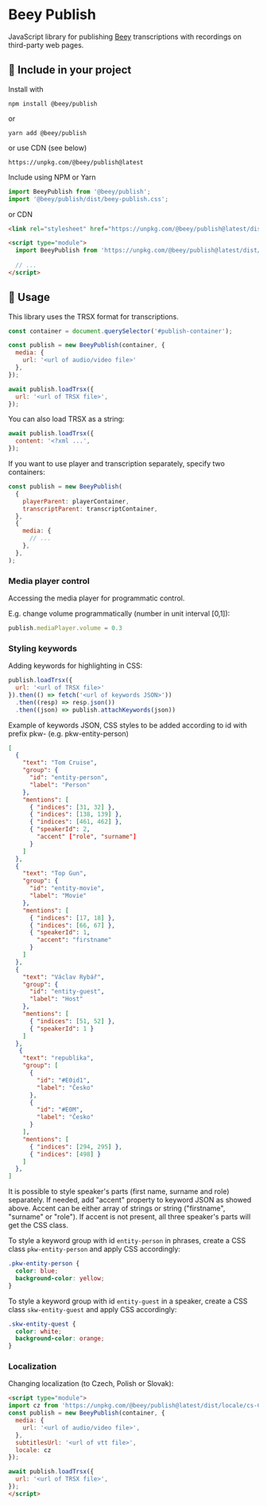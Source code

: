 # Beey Publish

JavaScript library for publishing [Beey](https://www.beey.io/en/) transcriptions with recordings on third-party web pages.

## 🔌 Include in your project 

Install with

```
npm install @beey/publish
```

or 

```
yarn add @beey/publish
```

or use CDN (see below)

```
https://unpkg.com/@beey/publish@latest
```

Include using NPM or Yarn

```js
import BeeyPublish from '@beey/publish';
import '@beey/publish/dist/beey-publish.css';
```

or CDN

```html
<link rel="stylesheet" href="https://unpkg.com/@beey/publish@latest/dist/beey-publish.min.css" />

<script type="module">
  import BeeyPublish from 'https://unpkg.com/@beey/publish@latest/dist/beey-publish.min.js';
  
  // ...
</script>
```

## 🔨 Usage

This library uses the TRSX format for transcriptions.

```js
const container = document.querySelector('#publish-container');

const publish = new BeeyPublish(container, {
  media: {
    url: '<url of audio/video file>'
  },
});

await publish.loadTrsx({
  url: '<url of TRSX file>',
});
```

You can also load TRSX as a string:

```js
await publish.loadTrsx({
  content: '<?xml ...',
});
```

If you want to use player and transcription separately, specify two containers:

```js
const publish = new BeeyPublish(
  {
    playerParent: playerContainer,
    transcriptParent: transcriptContainer,
  }, 
  {
    media: {
      // ...
    },
  },
);
```
### Media player control
Accessing the media player for programmatic control.

E.g. change volume programmatically (number in unit interval [0,1]):

```js
publish.mediaPlayer.volume = 0.3
```
### Styling keywords

Adding keywords for highlighting in CSS:

```js
publish.loadTrsx({
  url: '<url of TRSX file>'
}).then(() => fetch('<url of keywords JSON>'))
  .then((resp) => resp.json())
  .then((json) => publish.attachKeywords(json))
```

Example of keywords JSON, CSS styles to be added according to id with prefix pkw- (e.g. pkw-entity-person)

```json
[
  {
    "text": "Tom Cruise",
    "group": {
      "id": "entity-person",
      "label": "Person"
    },
    "mentions": [
      { "indices": [31, 32] },
      { "indices": [138, 139] },
      { "indices": [461, 462] },
      { "speakerId": 2,
        "accent" ["role", "surname"]
      }
    ]
  },
  {
    "text": "Top Gun",
    "group": {
      "id": "entity-movie",
      "label": "Movie"
    },
    "mentions": [
      { "indices": [17, 18] },
      { "indices": [66, 67] },
      { "speakerId": 1,
        "accent": "firstname"
      }
    ]
  },
  {
    "text": "Václav Rybář",
    "group": {
      "id": "entity-guest",
      "label": "Host"
    },
    "mentions": [
      { "indices": [51, 52] },
      { "speakerId": 1 }
    ]
  },
   {
    "text": "republika",
    "group": [
      {
        "id": "#E0id1",
        "label": "Česko"
      },
      {
        "id": "#E0M",
        "label": "Česko"
      }
    ],
    "mentions": [
      { "indices": [294, 295] },
      { "indices": [498] }
    ]
  },
]
```
It is possible to style speaker's parts (first name, surname and role) separately. If needed, add "accent" property to keyword JSON as showed above. Accent can be either array of strings or string ("firstname", "surname" or "role"). If accent is not present, all three speaker's parts will get the CSS class.

To style a keyword group with id `entity-person` in phrases, create a CSS class `pkw-entity-person` and apply CSS accordingly:

```css
.pkw-entity-person {
  color: blue;
  background-color: yellow;
}
```

To style a keyword group with id `entity-guest` in a speaker, create a CSS class `skw-entity-guest` and apply CSS accordingly:

```css
.skw-entity-quest {
  color: white;
  background-color: orange;
}
```

### Localization

Changing localization (to Czech, Polish or Slovak):

```html
<script type="module">
import cz from 'https://unpkg.com/@beey/publish@latest/dist/locale/cs-CZ.json' assert {type: 'json'};
const publish = new BeeyPublish(container, {
  media: {
    url: '<url of audio/video file>',
  },
  subtitlesUrl: '<url of vtt file>',
  locale: cz
});

await publish.loadTrsx({
  url: '<url of TRSX file>',
});
</script>
```
